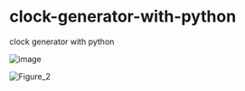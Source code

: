 # clock-generator-with-python
clock generator with python




![image](https://user-images.githubusercontent.com/71531185/198852140-25712303-0cc1-4884-b196-25a1dfcd1d52.png)


![Figure_2](https://user-images.githubusercontent.com/71531185/198852461-96686b4b-4755-4d68-8c93-530a5cf03d86.png)
